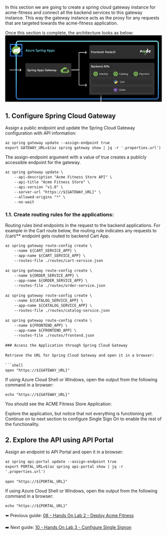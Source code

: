 In this section we are going to create a spring cloud gateway instance for acme-fitness and connect all the backend services to this gateway instance. This way the gateway instance acts as the proxy for any requests that are targeted towards the acme-fitness application.

Once this section is complete, the architecture looks as below:
![architecture](images/services-scg.png) 

## 1. Configure Spring Cloud Gateway

Assign a public endpoint and update the Spring Cloud Gateway configuration with API
information:

```shell
az spring gateway update --assign-endpoint true
export GATEWAY_URL=$(az spring gateway show | jq -r '.properties.url')
```
The assign-endpoint argument with a value of true creates a publicly accessible endpoint for the gateway.

```shell
az spring gateway update \
    --api-description "Acme Fitness Store API" \
    --api-title "Acme Fitness Store" \
    --api-version "v1.0" \
    --server-url "https://${GATEWAY_URL}" \
    --allowed-origins "*" \
    --no-wait
```

### 1.1. Create  routing rules for the applications:

Routing rules bind endpoints in the request to the backend applications. For example in the Cart route below, the routing rule indicates any requests to /cart/** endpoint gets routed to backend Cart App.

```shell
az spring gateway route-config create \
    --name ${CART_SERVICE_APP} \
    --app-name ${CART_SERVICE_APP} \
    --routes-file ./routes/cart-service.json
    
az spring gateway route-config create \
    --name ${ORDER_SERVICE_APP} \
    --app-name ${ORDER_SERVICE_APP} \
    --routes-file ./routes/order-service.json

az spring gateway route-config create \
    --name ${CATALOG_SERVICE_APP} \
    --app-name ${CATALOG_SERVICE_APP} \
    --routes-file ./routes/catalog-service.json

az spring gateway route-config create \
    --name ${FRONTEND_APP} \
    --app-name ${FRONTEND_APP} \
    --routes-file ./routes/frontend.json

### Access the Application through Spring Cloud Gateway

Retrieve the URL for Spring Cloud Gateway and open it in a browser:

```shell
open "https://${GATEWAY_URL}"
```

If using Azure Cloud Shell or Windows, open the output from the following command in a browser:

```shell
echo "https://${GATEWAY_URL}"
```

You should see the ACME Fitness Store Application:

Explore the application, but notice that not everything is functioning yet. Continue on to
next section to configure Single Sign On to enable the rest of the functionality.

## 2. Explore the API using API Portal

Assign an endpoint to API Portal and open it in a browser:

```shell
az spring api-portal update --assign-endpoint true
export PORTAL_URL=$(az spring api-portal show | jq -r '.properties.url')

open "https://${PORTAL_URL}"
```

If using Azure Cloud Shell or Windows, open the output from the following command in a browser:

```shell
echo "https://${PORTAL_URL}"
```

⬅️ Previous guide: [08 - Hands On Lab 2 - Deploy Acme Fitness](../08-hol-2-deploy-acme-fitness/README.md)

➡️ Next guide: [10 - Hands On Lab 3 - Configure Single Signon](../10-hol-4-configure-single-signon/README.md)